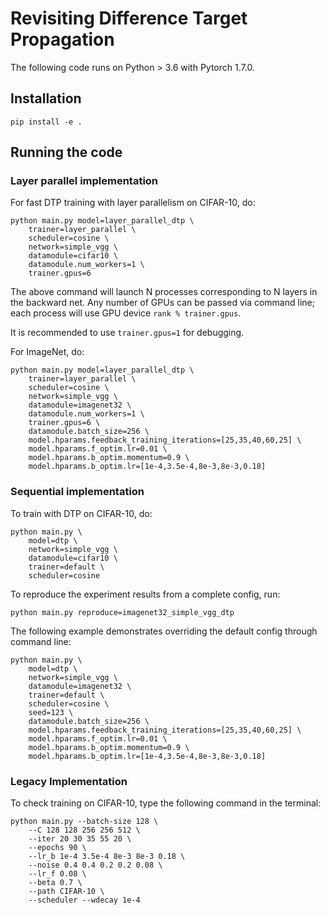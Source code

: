 # Revisiting Difference Target Propagation

The following code runs on Python > 3.6 with Pytorch 1.7.0.
## Installation
```console
pip install -e .
```

## Running the code


### Layer parallel implementation

For fast DTP training with layer parallelism on CIFAR-10, do:
```
python main.py model=layer_parallel_dtp \
    trainer=layer_parallel \
    scheduler=cosine \
    network=simple_vgg \
    datamodule=cifar10 \
    datamodule.num_workers=1 \
    trainer.gpus=6
```
The above command will launch N processes corresponding to N layers in the backward net. Any number of GPUs can be passed via command line; each process will use GPU device `rank % trainer.gpus`.


It is recommended to use `trainer.gpus=1` for debugging.


For ImageNet, do:
```
python main.py model=layer_parallel_dtp \
    trainer=layer_parallel \
    scheduler=cosine \
    network=simple_vgg \
    datamodule=imagenet32 \
    datamodule.num_workers=1 \
    trainer.gpus=6 \
    datamodule.batch_size=256 \
    model.hparams.feedback_training_iterations=[25,35,40,60,25] \
    model.hparams.f_optim.lr=0.01 \
    model.hparams.b_optim.momentum=0.9 \
    model.hparams.b_optim.lr=[1e-4,3.5e-4,8e-3,8e-3,0.18]
```

### Sequential implementation
To train with DTP on CIFAR-10, do:
```
python main.py \
    model=dtp \
    network=simple_vgg \
    datamodule=cifar10 \
    trainer=default \
    scheduler=cosine
```

To reproduce the experiment results from a complete config, run:
```
python main.py reproduce=imagenet32_simple_vgg_dtp
```

The following example demonstrates overriding the default config through command line:
```
python main.py \
    model=dtp \
    network=simple_vgg \
    datamodule=imagenet32 \
    trainer=default \
    scheduler=cosine \
    seed=123 \
    datamodule.batch_size=256 \
    model.hparams.feedback_training_iterations=[25,35,40,60,25] \
    model.hparams.f_optim.lr=0.01 \
    model.hparams.b_optim.momentum=0.9 \
    model.hparams.b_optim.lr=[1e-4,3.5e-4,8e-3,8e-3,0.18]
```

### Legacy Implementation
To check training on CIFAR-10, type the following command in the terminal:

```console
python main.py --batch-size 128 \
    --C 128 128 256 256 512 \
    --iter 20 30 35 55 20 \
    --epochs 90 \
    --lr_b 1e-4 3.5e-4 8e-3 8e-3 0.18 \
    --noise 0.4 0.4 0.2 0.2 0.08 \
    --lr_f 0.08 \
    --beta 0.7 \
    --path CIFAR-10 \
    --scheduler --wdecay 1e-4
```
